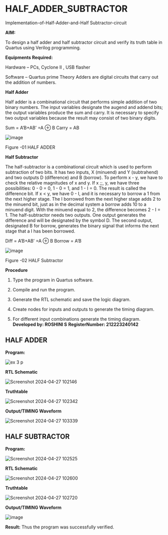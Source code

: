 # HALF_ADDER_SUBTRACTOR

Implementation-of-Half-Adder-and-Half Subtractor-circuit

**AIM:**

To design a half adder and half subtractor circuit and verify its truth table in Quartus using Verilog programming.

**Equipments Required:**

Hardware – PCs, Cyclone II , USB flasher 

Software – Quartus prime Theory Adders are digital circuits that carry out the addition of numbers.

**Half Adder**

Half adder is a combinational circuit that performs simple addition of two binary numbers. The input variables designate the augend and addend bits; the output variables produce the sum and carry. It is necessary to specify two output variables because the result may consist of two binary digits.

Sum = A’B+AB’ =A ⊕ B Carry = AB

![image](https://github.com/naavaneetha/HALF_ADDER_SUBTRACTOR/assets/154305477/bd4a0b2c-cdbc-4184-ab08-81578f121e1f)

Figure -01 HALF ADDER

**Half Subtractor**

The half-subtractor is a combinational circuit which is used to perform subtraction of two bits. It has two inputs, X (minuend) and Y (subtrahend) and two outputs D (difference) and B (borrow). To perform x - y, we have to check the relative magnitudes of x and y. If x ;;, y, we have three possibilities: 0 - 0 = 0, 1 - 0 = 1, and 1 - I = 0. The result is called the difference bit. If x < y, we have 0 - I, and it is necessary to borrow a 1 from the next higher stage. The I borrowed from the next higher stage adds 2 to the minuend bit, just as in the decimal system a borrow adds 10 to a minuend digit. With the minuend equal to 2, the difference becomes 2 - I = 1. The half-subtractor needs two outputs. One output generates the difference and will be designated by the symbol D. The second output, designated B for borrow, generates the binary signal that informs the next stage that a I has been borrowed. 

Diff = A’B+AB’ =A ⊕ B
Borrow = A’B

 ![image](https://github.com/naavaneetha/HALF_ADDER_SUBTRACTOR/assets/154305477/d76b099c-513f-4e7c-843a-e2fd028a531a)

Figure -02 HALF Subtractor

**Procedure**

1.	Type the program in Quartus software.

2.	Compile and run the program.

3.	Generate the RTL schematic and save the logic diagram.

4.	Create nodes for inputs and outputs to generate the timing diagram.

5.	For different input combinations generate the timing diagram.
 **Developed by: ROSHINI S**
 **RegisterNumber: 212223240142**

## HALF ADDER

**Program:**

![ex 3 p](https://github.com/Roshini2201/HALF_ADDER_SUBTRACTOR/assets/154105318/1ef3e871-673d-4094-9999-15b6503ca214)



**RTL Schematic**

![Screenshot 2024-04-27 102146](https://github.com/Roshini2201/HALF_ADDER_SUBTRACTOR/assets/154105318/e3948dcb-9ab4-4d8c-b480-b905e0a073cc)

**Truthtable**

![Screenshot 2024-04-27 102342](https://github.com/Roshini2201/HALF_ADDER_SUBTRACTOR/assets/154105318/7002b948-c581-465a-9d25-442f74565d33)

**Output/TIMING Waveform**

![Screenshot 2024-04-27 103339](https://github.com/Roshini2201/HALF_ADDER_SUBTRACTOR/assets/154105318/e83395d2-67ee-4466-91fa-b12f26f782b6)


## HALF SUBTRACTOR

**Program:**

![Screenshot 2024-04-27 102525](https://github.com/Roshini2201/HALF_ADDER_SUBTRACTOR/assets/154105318/c2e607de-e4d1-4a60-9994-b421421c7797)

**RTL Schematic**

![Screenshot 2024-04-27 102600](https://github.com/Roshini2201/HALF_ADDER_SUBTRACTOR/assets/154105318/7c59597e-2458-41f1-9490-a1c65a7a4396)

**Truthtable**

![Screenshot 2024-04-27 102720](https://github.com/Roshini2201/HALF_ADDER_SUBTRACTOR/assets/154105318/4591cd1f-a8b5-4821-b3de-b10a972c8889)

**Output/TIMING Waveform**

![image](https://github.com/Roshini2201/HALF_ADDER_SUBTRACTOR/assets/154105318/76dc2c7f-d0dc-48a4-a13f-39b17852088d)

**Result:**
Thus the program was successfully verified.
